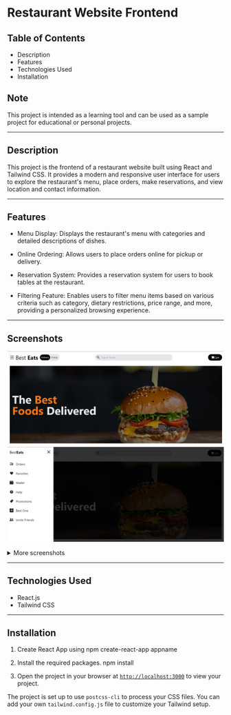 # Restaurant Website Frontend

## Table of Contents
* Description
* Features
* Technologies Used
* Installation


## Note

This project is intended as a learning tool and can be used as a sample project for educational or personal projects.

***
## Description

This project is the frontend of a restaurant website built using React and Tailwind CSS. It provides a modern and responsive user interface for users to explore the restaurant's menu, place orders, make reservations, and view location and contact information.


***
## Features

* Menu Display: Displays the restaurant's menu with categories and detailed descriptions of dishes.
  
* Online Ordering: Allows users to place orders online for pickup or delivery.

* Reservation System: Provides a reservation system for users to book tables at the restaurant.
  
* Filtering Feature: Enables users to filter menu items based on various criteria such as category, dietary restrictions, price range, and more, providing a personalized browsing experience.
  
***
## Screenshots
![Screenshot 2023-07-25 210844](https://github.com/SanskarSinghRajput/SanskarSinghRajput/blob/main/Restraunt/Restruant1.png)
![Screenshot 2023-07-25 211309](https://github.com/SanskarSinghRajput/SanskarSinghRajput/blob/main/Restraunt/Restruant2.png)
<details>
  <summary>More screenshots</summary>
  
![Screenshot 2023-07-25 211451](https://github.com/SanskarSinghRajput/SanskarSinghRajput/blob/main/Restraunt/Restruant3.png)
</details>

***

## Technologies Used

* React.js
* Tailwind CSS

***

## Installation

1. Create React App using
    npm create-react-app appname

2. Install the required packages.
    npm install

3. Open the project in your browser at [`http://localhost:3000`](http://localhost:3000) to view your project.

The project is set up to use `postcss-cli` to process your CSS files. You can add your own `tailwind.config.js` file to customize your Tailwind setup.